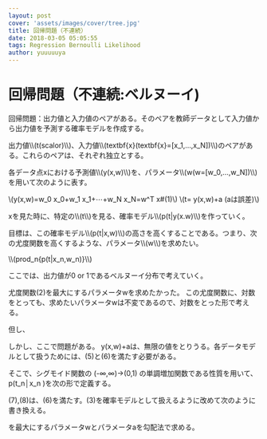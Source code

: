 ```yaml
---
layout: post
cover: 'assets/images/cover/tree.jpg'
title: 回帰問題（不連続）
date: 2018-03-05 05:05:55
tags: Regression Bernoulli Likelihood
author: yuuuuuya
---
```


<script type="text/javascript" src="https://yuuuuuya.github.io/js/MathJax/MathJax.js?config=TeX-MML-AM_HTMLorMML"></script>

<h1>回帰問題（不連続:ベルヌーイ)</h1>

<p>回帰問題：出力値と入力値のペアがある。そのペアを教師データとして入力値から出力値を予測する確率モデルを作成する。</p>

<p>出力値\\(t(scalor)\\)、入力値\\(textbf{x}(textbf{x}=[x_1,…,x_N])\\)のペアがある。これらのペアは、それぞれ独立とする。</p>
<p>各データ点xにおける予測値\\(y(x,w)\\)を、パラメータ\\(w(w=[w_0,…,w_N])\\)を用いて次のように表す。</p>

\\(y(x,w)=w_0 x_0+w_1 x_1+⋯+w_N x_N=w^T x#(1)\\)
\\(t= y(x,w)+a  (aは誤差)\\)

<p>xを見た時に、特定の\\(t\\)を見る、確率モデル\\(p(t|y(x.w)\\)を作っていく。</p>
<p>目標は、この確率モデル\\(p(t|x,w)\\)の高さを高くすることである。つまり、次の尤度関数を高くするような、パラメータ\\(w\\)を求めたい。</p>
\\(prod_n{p(t|x_n,w_n)}\\)

<p>ここでは、出力値が0 or 1であるベルヌーイ分布で考えていく。</p>
<p>尤度関数(2)を最大にするパラメータwを求めたかった。
この尤度関数に、対数をとっても、求めたいパラメータwは不変であるので、対数をとった形で考える。</p>

<p>但し、</p>

<p>しかし、ここで問題がある。
y(x,w)+aは、無限の値をとりうる。各データモデルとして扱うためには、(5)と(6)を満たす必要がある。</p>

<p>そこで、シグモイド関数の (-∞,∞)→(0,1) の単調増加関数である性質を用いて、p(t_n│x_n )を次の形で定義する。</p>
<p>(7),(8)は、(6)を満たす。(3)を確率モデルとして扱えるように改めて次のように書き換える。</p>


<p>を最大にするパラメータwとパラメータaを勾配法で求める。</p>
<p></p>
<p></p>
<p></p>
<p></p>
